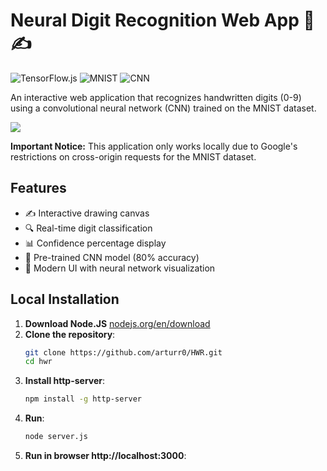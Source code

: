 # Neural Digit Recognition Web App 🧠✍️

![TensorFlow.js](https://img.shields.io/badge/TensorFlow.js-3.18.0-orange)
![MNIST](https://img.shields.io/badge/Dataset-MNIST-blue)
![CNN](https://img.shields.io/badge/Architecture-CNN-success)

An interactive web application that recognizes handwritten digits (0-9) using a convolutional neural network (CNN) trained on the MNIST dataset.

<img src="https://cdn.glitch.global/79283f6f-ef1e-4285-822b-eaefe68c462e/6.png?v=1751235587148">

**Important Notice:** This application only works locally due to Google's restrictions on cross-origin requests for the MNIST dataset.

## Features

- ✍️ Interactive drawing canvas
- 🔍 Real-time digit classification
- 📊 Confidence percentage display
- 🧠 Pre-trained CNN model (80% accuracy)
- 🎨 Modern UI with neural network visualization

## Local Installation

1. **Download Node.JS**
   <a href="https://nodejs.org/en/download" target="_blank">nodejs.org/en/download</a>
2. **Clone the repository**:
   ```bash
   git clone https://github.com/arturr0/HWR.git
   cd hwr
3. **Install http-server**:
   ```bash
   npm install -g http-server
4. **Run**:
   ```bash
   node server.js
5. **Run in browser http://localhost:3000**:
   


